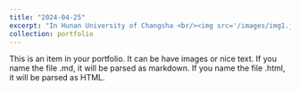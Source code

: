 ```yaml
---
title: "2024-04-25"
excerpt: "In Hunan University of Changsha <br/><img src='/images/img1.jpg' style='max-width: 400px;'>"
collection: portfolio
---
```


This is an item in your portfolio. It can be have images or nice text. If you name the file .md, it will be parsed as markdown. If you name the file .html, it will be parsed as HTML. 
